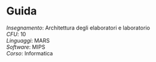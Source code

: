 # Guida

*Insegnamento*: Architettura degli elaboratori e laboratorio<br>
*CFU*: 10<br>
*Linguaggi*: MARS<br>
*Software*: MIPS<br>
*Corso*: Informatica<br>
